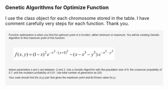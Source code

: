 ### Genetic Algorithms for Optimize Function

I use the class object for each chromosome stored in the table.
I have comment carefully very steps for each function.
Thank you.

![Assestment Picture](https://github.com/anhlamtruong/Optimized-Function/blob/master/pic.jpg)
